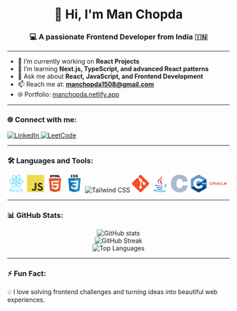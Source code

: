 <h1 align="center">👋 Hi, I'm Man Chopda</h1>
<h3 align="center">💻 A passionate Frontend Developer from India 🇮🇳</h3>

---

- 🔭 I’m currently working on **React Projects**
- 🌱 I’m learning **Next.js, TypeScript, and advanced React patterns**
- 💬 Ask me about **React, JavaScript, and Frontend Development**
- 📫 Reach me at: **manchopda1508@gmail.com**
- 🌐 Portfolio: [manchopda.netlify.app](https://manchopda.netlify.app/)

---

### 🌐 Connect with me:

<p align="left">
  <a href="https://www.linkedin.com/in/man-chopda-63a012278" target="_blank">
    <img src="https://img.shields.io/badge/LinkedIn-0A66C2?style=for-the-badge&logo=linkedin&logoColor=white" alt="LinkedIn" />
  </a>
  <a href="https://leetcode.com/manchopda/" target="_blank">
    <img src="https://img.shields.io/badge/LeetCode-FFA116?style=for-the-badge&logo=leetcode&logoColor=black" alt="LeetCode" />
  </a>
</p>

---

### 🛠️ Languages and Tools:

<p align="left">
  <img src="https://raw.githubusercontent.com/devicons/devicon/master/icons/react/react-original-wordmark.svg" alt="React" width="40" height="40"/> 
  <img src="https://raw.githubusercontent.com/devicons/devicon/master/icons/javascript/javascript-original.svg" alt="JavaScript" width="40" height="40"/> 
  <img src="https://raw.githubusercontent.com/devicons/devicon/master/icons/html5/html5-original-wordmark.svg" alt="HTML5" width="40" height="40"/> 
  <img src="https://raw.githubusercontent.com/devicons/devicon/master/icons/css3/css3-original-wordmark.svg" alt="CSS3" width="40" height="40"/> 
  <img src="https://www.vectorlogo.zone/logos/tailwindcss/tailwindcss-icon.svg" alt="Tailwind CSS" width="40" height="40"/> 
  <img src="https://raw.githubusercontent.com/devicons/devicon/master/icons/git/git-original.svg" alt="Git" width="40" height="40"/> 
  <img src="https://raw.githubusercontent.com/devicons/devicon/master/icons/java/java-original.svg" alt="Java" width="40" height="40"/> 
  <img src="https://raw.githubusercontent.com/devicons/devicon/master/icons/c/c-original.svg" alt="C" width="40" height="40"/> 
  <img src="https://raw.githubusercontent.com/devicons/devicon/master/icons/cplusplus/cplusplus-original.svg" alt="C++" width="40" height="40"/> 
  <img src="https://raw.githubusercontent.com/devicons/devicon/master/icons/oracle/oracle-original.svg" alt="Oracle" width="40" height="40"/>
</p>

---

### 📊 GitHub Stats:

<p align="center">
  <img src="https://github-readme-stats.vercel.app/api?username=mann15&show_icons=true&theme=radical" alt="GitHub stats" />
  <br/>
  <img src="https://github-readme-streak-stats.herokuapp.com/?user=mann15&theme=radical" alt="GitHub Streak" />
  <br/>
  <img src="https://github-readme-stats.vercel.app/api/top-langs/?username=mann15&layout=compact&theme=radical" alt="Top Languages" />
</p>

---

### ⚡ Fun Fact:
💡 I love solving frontend challenges and turning ideas into beautiful web experiences.
